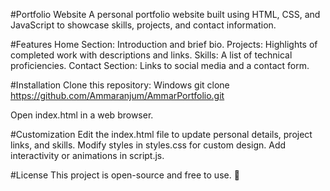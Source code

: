 #Portfolio Website
A personal portfolio website built using HTML, CSS, and JavaScript to showcase skills, projects, and contact information.

#Features
Home Section: Introduction and brief bio.
Projects: Highlights of completed work with descriptions and links.
Skills: A list of technical proficiencies.
Contact Section: Links to social media and a contact form.

#Installation
Clone this repository:
Windows
git clone https://github.com/Ammaranjum/AmmarPortfolio.git

Open index.html in a web browser.

#Customization
Edit the index.html file to update personal details, project links, and skills.
Modify styles in styles.css for custom design.
Add interactivity or animations in script.js.

#License
This project is open-source and free to use. 🌟
